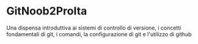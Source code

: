 # GitNoob2ProIta
Una dispensa introduttiva ai sistemi di controllo di versione, i concetti fondamentali di git, i comandi, la configurazione di git e l'utilizzo di github
